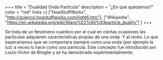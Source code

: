 +++
title = "Dualidad Onda Partícula"
description = "¿En qué quedamos?"
color = "red"
links =[
  ["HowStuffWorks", "http://science.howstuffworks.com/light6.htm"],
  ["Wikipedia", "https://en.wikipedia.org/wiki/Wave%E2%80%93particle_duality"]
]
+++

Se trata de un fenómeno cuántico por el cual en ciertas ocasiones las partículas adquieren características propias de una onda. Y al revés. Lo que esperaríamos que se comportara siempre como una onda (por ejemplo la luz) a veces lo hace como una partícula. Este concepto fue introducido por Louis-Victor de Broglie y se ha demostrado experimentalmente.
